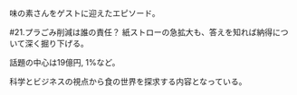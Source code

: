 味の素さんをゲストに迎えたエピソード。

#21.プラごみ削減は誰の責任？ 紙ストローの急拡大も、答えを知れば納得について深く掘り下げる。

話題の中心は19億円, 1%など。

科学とビジネスの視点から食の世界を探求する内容となっている。